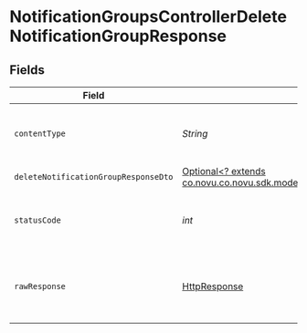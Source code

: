 # NotificationGroupsControllerDeleteNotificationGroupResponse


## Fields

| Field                                                                                                                                                         | Type                                                                                                                                                          | Required                                                                                                                                                      | Description                                                                                                                                                   |
| ------------------------------------------------------------------------------------------------------------------------------------------------------------- | ------------------------------------------------------------------------------------------------------------------------------------------------------------- | ------------------------------------------------------------------------------------------------------------------------------------------------------------- | ------------------------------------------------------------------------------------------------------------------------------------------------------------- |
| `contentType`                                                                                                                                                 | *String*                                                                                                                                                      | :heavy_check_mark:                                                                                                                                            | HTTP response content type for this operation                                                                                                                 |
| `deleteNotificationGroupResponseDto`                                                                                                                          | [Optional<? extends co.novu.co.novu.sdk.models.components.DeleteNotificationGroupResponseDto>](../../models/components/DeleteNotificationGroupResponseDto.md) | :heavy_minus_sign:                                                                                                                                            | Ok                                                                                                                                                            |
| `statusCode`                                                                                                                                                  | *int*                                                                                                                                                         | :heavy_check_mark:                                                                                                                                            | HTTP response status code for this operation                                                                                                                  |
| `rawResponse`                                                                                                                                                 | [HttpResponse<InputStream>](https://docs.oracle.com/en/java/javase/11/docs/api/java.net.http/java/net/http/HttpResponse.html)                                 | :heavy_check_mark:                                                                                                                                            | Raw HTTP response; suitable for custom response parsing                                                                                                       |